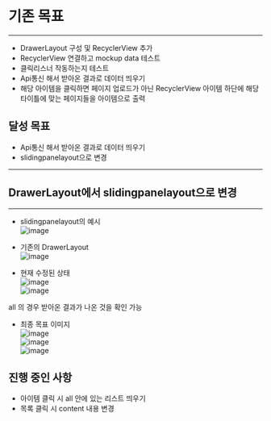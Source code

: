 # 기존 목표
---
- DrawerLayout 구성 및 RecyclerView 추가
- RecyclerView 연결하고 mockup data 테스트
- 클릭리스너 작동하는지 테스트
- Api통신 해서 받아온 결과로 데이터 띄우기
- 해당 아이템을 클릭하면 페이지 업로드가 아닌 RecyclerView 아이템 하단에 해당 타이틀에 맞는 페이지들을 아이템으로 출력

## 달성 목표

- Api통신 해서 받아온 결과로 데이터 띄우기
- slidingpanelayout으로 변경

---

## DrawerLayout에서 slidingpanelayout으로 변경
---

- slidingpanelayout의 예시  
![image](https://user-images.githubusercontent.com/22022393/127854109-8a8417ad-3f51-4b4d-bc0c-1392a980ad05.png)  


- 기존의 DrawerLayout  
![image](https://user-images.githubusercontent.com/22022393/126155272-aae24a89-53d8-48c7-ba2c-ede5cae37ed1.png)  

- 현재 수정된 상태  
![image](https://user-images.githubusercontent.com/22022393/127854276-20a0f6a7-1d07-486b-a4e6-abea825f0994.png)  
![image](https://user-images.githubusercontent.com/22022393/127857818-bb1e6ed0-8b9a-4248-81ad-1a1059d007bb.png)  
  

all 의 경우 받아온 결과가 나온 것을 확인 가능  

- 최종 목표 이미지  
![image](https://user-images.githubusercontent.com/22022393/127854461-da239bb0-3c2a-469c-86fd-c9fe7b3f3f4f.png)  
![image](https://user-images.githubusercontent.com/22022393/127854550-1bb04e47-daac-45c4-9650-2162fcb9ca2e.png)  
![image](https://user-images.githubusercontent.com/22022393/127854574-8c8702bc-f955-435f-85e0-5dc43a1dfa52.png)  


## 진행 중인 사항
- 아이템 클릭 시 all 안에 있는 리스트 띄우기
- 목록 클릭 시 content 내용 변경
